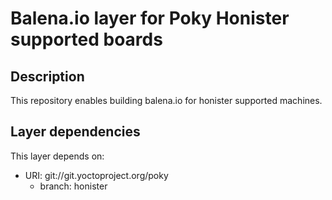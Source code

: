 # Balena.io layer for Poky Honister supported boards

## Description
This repository enables building balena.io for honister supported machines.

## Layer dependencies

This layer depends on:

* URI: git://git.yoctoproject.org/poky
    * branch: honister
